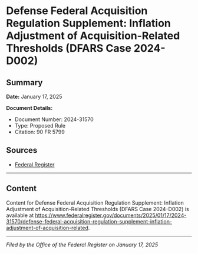# Defense Federal Acquisition Regulation Supplement: Inflation Adjustment of Acquisition-Related Thresholds (DFARS Case 2024-D002)

## Summary

**Date:** January 17, 2025

**Document Details:**
- Document Number: 2024-31570
- Type: Proposed Rule
- Citation: 90 FR 5799

## Sources
- [Federal Register](https://www.federalregister.gov/documents/2025/01/17/2024-31570/defense-federal-acquisition-regulation-supplement-inflation-adjustment-of-acquisition-related)

---

## Content

Content for Defense Federal Acquisition Regulation Supplement: Inflation Adjustment of Acquisition-Related Thresholds (DFARS Case 2024-D002) is available at https://www.federalregister.gov/documents/2025/01/17/2024-31570/defense-federal-acquisition-regulation-supplement-inflation-adjustment-of-acquisition-related.

---

*Filed by the Office of the Federal Register on January 17, 2025*
